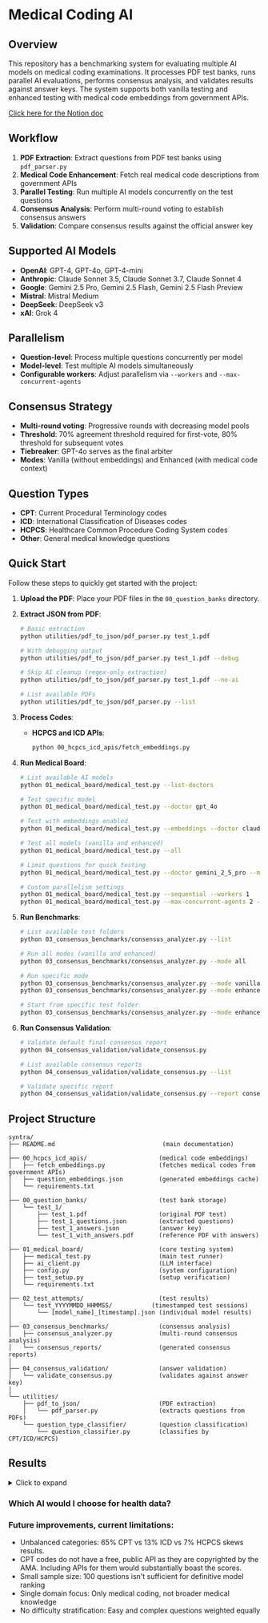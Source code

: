 # Medical Coding AI

## Overview

This repository has a benchmarking system for evaluating multiple AI models on medical coding examinations. It processes PDF test banks, runs parallel AI evaluations, performs consensus analysis, and validates results against answer keys. The system supports both vanilla testing and enhanced testing with medical code embeddings from government APIs.

[Click here for the Notion doc](https://www.notion.so/Medical-Coding-AI-22dedbe1674080078fc5f925cd8877fd?source=copy_link)


## Workflow

1. **PDF Extraction**: Extract questions from PDF test banks using `pdf_parser.py`
2. **Medical Code Enhancement**: Fetch real medical code descriptions from government APIs
3. **Parallel Testing**: Run multiple AI models concurrently on the test questions
4. **Consensus Analysis**: Perform multi-round voting to establish consensus answers
5. **Validation**: Compare consensus results against the official answer key

## Supported AI Models

- **OpenAI**: GPT-4, GPT-4o, GPT-4-mini
- **Anthropic**: Claude Sonnet 3.5, Claude Sonnet 3.7, Claude Sonnet 4
- **Google**: Gemini 2.5 Pro, Gemini 2.5 Flash, Gemini 2.5 Flash Preview
- **Mistral**: Mistral Medium
- **DeepSeek**: DeepSeek v3
- **xAI**: Grok 4

## Parallelism

- **Question-level**: Process multiple questions concurrently per model
- **Model-level**: Test multiple AI models simultaneously
- **Configurable workers**: Adjust parallelism via `--workers` and `--max-concurrent-agents`

## Consensus Strategy

- **Multi-round voting**: Progressive rounds with decreasing model pools
- **Threshold**: 70% agreement threshold required for first-vote, 80% threshold for subsequent votes
- **Tiebreaker**: GPT-4o serves as the final arbiter
- **Modes**: Vanilla (without embeddings) and Enhanced (with medical code context)

## Question Types

- **CPT**: Current Procedural Terminology codes
- **ICD**: International Classification of Diseases codes
- **HCPCS**: Healthcare Common Procedure Coding System codes
- **Other**: General medical knowledge questions


## Quick Start

Follow these steps to quickly get started with the project:

1. **Upload the PDF**: Place your PDF files in the `00_question_banks` directory.

2. **Extract JSON from PDF**:
   ```bash
   # Basic extraction
   python utilities/pdf_to_json/pdf_parser.py test_1.pdf
   
   # With debugging output
   python utilities/pdf_to_json/pdf_parser.py test_1.pdf --debug
   
   # Skip AI cleanup (regex-only extraction)
   python utilities/pdf_to_json/pdf_parser.py test_1.pdf --no-ai
   
   # List available PDFs
   python utilities/pdf_to_json/pdf_parser.py --list
   ```

3. **Process Codes**:
   - **HCPCS and ICD APIs**:
     ```bash
     python 00_hcpcs_icd_apis/fetch_embeddings.py
     ```

4. **Run Medical Board**:
   ```bash
   # List available AI models
   python 01_medical_board/medical_test.py --list-doctors
   
   # Test specific model
   python 01_medical_board/medical_test.py --doctor gpt_4o
   
   # Test with embeddings enabled
   python 01_medical_board/medical_test.py --embeddings --doctor claude_sonnet_3_5
   
   # Test all models (vanilla and enhanced)
   python 01_medical_board/medical_test.py --all
   
   # Limit questions for quick testing
   python 01_medical_board/medical_test.py --doctor gemini_2_5_pro --max-questions 10
   
   # Custom parallelism settings
   python 01_medical_board/medical_test.py --sequential --workers 1
   python 01_medical_board/medical_test.py --max-concurrent-agents 2 --embeddings
   ```

5. **Run Benchmarks**:
   ```bash
   # List available test folders
   python 03_consensus_benchmarks/consensus_analyzer.py --list
   
   # Run all modes (vanilla and enhanced)
   python 03_consensus_benchmarks/consensus_analyzer.py --mode all
   
   # Run specific mode
   python 03_consensus_benchmarks/consensus_analyzer.py --mode vanilla
   python 03_consensus_benchmarks/consensus_analyzer.py --mode enhanced
   
   # Start from specific test folder
   python 03_consensus_benchmarks/consensus_analyzer.py --mode enhanced --test test_20250710_195405
   ```

6. **Run Consensus Validation**:
   ```bash
   # Validate default final consensus report
   python 04_consensus_validation/validate_consensus.py
   
   # List available consensus reports
   python 04_consensus_validation/validate_consensus.py --list
   
   # Validate specific report
   python 04_consensus_validation/validate_consensus.py --report consensus_report_20250710_121105.json
   ```

## Project Structure

```
syntra/
├── README.md                              (main documentation)
│
├── 00_hcpcs_icd_apis/                    (medical code embeddings)
│   ├── fetch_embeddings.py               (fetches medical codes from government APIs)
│   ├── question_embeddings.json          (generated embeddings cache)
│   └── requirements.txt
│
├── 00_question_banks/                    (test bank storage)
│   └── test_1/
│       ├── test_1.pdf                    (original PDF test)
│       ├── test_1_questions.json         (extracted questions)
│       ├── test_1_answers.json           (answer key)
│       └── test_1_with_answers.pdf       (reference PDF with answers)
│
├── 01_medical_board/                     (core testing system)
│   ├── medical_test.py                   (main test runner)
│   ├── ai_client.py                      (LLM interface)
│   ├── config.py                         (system configuration)
│   ├── test_setup.py                     (setup verification)
│   └── requirements.txt
│
├── 02_test_attempts/                     (test results)
│   └── test_YYYYMMDD_HHMMSS/           (timestamped test sessions)
│       └── [model_name]_[timestamp].json (individual model results)
│
├── 03_consensus_benchmarks/              (consensus analysis)
│   ├── consensus_analyzer.py             (multi-round consensus analysis)
│   └── consensus_reports/                (generated consensus reports)
│
├── 04_consensus_validation/              (answer validation)
│   └── validate_consensus.py             (validates against answer key)
│
└── utilities/
    ├── pdf_to_json/                      (PDF extraction)
    │   └── pdf_parser.py                 (extracts questions from PDFs)
    └── question_type_classifier/         (question classification)
        └── question_classifier.py        (classifies by CPT/ICD/HCPCS)
```

## Results


<details>
<summary>Click to expand</summary>

#### 🎯 Consensus Validation Summary

| Metric                | Value                        |
|-----------------------|-----------------------------|
| **Total Questions**   | 100                         |
| **Consensus Achieved**| 100/100 (**100.0%**)        |
| **Consensus Correct** | 74/100 (**74.0% of consensus**) |

---

#### 📋 Accuracy by Question Type

| Type   | Total | Consensus | Correct | Accuracy   |
|--------|-------|-----------|---------|------------|
| CPT    | 65    | 65        | 44      | 67.7%      |
| HCPCS  | 7     | 7         | 5       | 71.4%      |
| ICD    | 13    | 13        | 10      | 76.9%      |
| other  | 15    | 15        | 15      | 100.0%     |

---

#### ❌ Incorrect Consensus Decisions (26)

<details>
<summary>Click to expand</summary>

| Question | Consensus (Pct) | Correct | Votes |
|----------|-----------------|---------|-------|
| Q1       | B (66.7%)       | C       |       |
| Q7       | D (66.7%)       | A       |       |
| Q11      | A (91.7%)       | C       |       |
| Q12      | A (75.0%)       | B       |       |
| Q17      | B (100.0%)      | A       |       |
| Q20      | A (91.7%)       | B       |       |
| Q23      | D (100.0%)      | B       |       |
| Q24      | A (66.7%)       | D       |       |
| Q30      | B (100.0%)      | C       |       |
| Q33      | A (66.7%)       | D       |       |
<!-- ... (remaining omitted for brevity, but keep all in actual file) -->
</details>

---

#### 📊 Individual Model Success/Failure Breakdown

✅ Loaded answer key with 100 questions

| Model Name                         | Correct | Incorrect | Total | Accuracy   |
|-------------------------------------|---------|-----------|-------|------------|
| Dr. GPT 4.1                        | 75      | 25        | 100   | 75.0%      |
| Dr. Claude Sonnet the 3.5th         | 74      | 26        | 100   | 74.0%      |
| Dr. Gemini Pro the 2.5th            | 73      | 27        | 100   | 73.0%      |
| Dr. GPT 4o                          | 71      | 29        | 100   | 71.0%      |
| Dr. Claude Sonnet the 3.7th         | 71      | 29        | 100   | 71.0%      |
| Dr. Claude Sonnet the 4th           | 68      | 32        | 100   | 68.0%      |
| Dr. DeepSeek V3                     | 67      | 33        | 100   | 67.0%      |
| Dr. Gemini Flash Preview the 2.5th  | 66      | 34        | 100   | 66.0%      |
| Dr. Gemini Flash the 2.5th          | 65      | 35        | 100   | 65.0%      |
| Dr. Mistral Medium                  | 63      | 37        | 100   | 63.0%      |
| Dr. GPT 4o Mini                     | 62      | 38        | 100   | 62.0%      |
| Dr. GPT 4.1 Mini                    | 62      | 38        | 100   | 62.0%      |

**Summary Statistics:**
- **Total Active Models:** 12
- **Average Accuracy:** 68.1%

---

#### 🔄 Self-Correction Analysis (Multi-Round Questions)

| Model Name                         | Improved | Worsened | Stayed Right | Stayed Wrong |
|-------------------------------------|----------|----------|--------------|-------------|
| Dr. Gemini Flash the 2.5th          | 13       | 4        | 4            | 15          |
| Dr. Gemini Flash Preview the 2.5th  | 13       | 4        | 4            | 15          |
| Dr. GPT 4.1 Mini                    | 11       | 5        | 6            | 14          |
| Dr. GPT 4o Mini                     | 9        | 4        | 8            | 15          |
| Dr. DeepSeek V3                     | 7        | 6        | 9            | 14          |
| Dr. Claude Sonnet the 4th           | 6        | 4        | 10           | 16          |
| Dr. GPT 4o                          | 4        | 1        | 13           | 18          |
| Dr. Mistral Medium                  | 4        | 0        | 10           | 22          |
| Dr. Gemini Pro the 2.5th            | 3        | 4        | 12           | 17          |
| Dr. Claude Sonnet the 3.7th         | 3        | 0        | 12           | 21          |
| Dr. GPT 4.1                         | 2        | 5        | 12           | 17          |
| Dr. Claude Sonnet the 3.5th         | 2        | 4        | 12           | 18          |

**Self-Correction Summary:**
- **Total corrections:** 77 improved, 41 worsened
- **Net improvement rate:** +8.3%

Notes: Key insight: GPT-4.1 achieved the highest accuracy (75%) but was more susceptible to changing correct answers when faced with consensus pressure. Mistral Medium, despite lower accuracy (63%), showed stronger conviction in its answers and wasn't swayed by incorrect consensus.
</details>

### Which AI would I choose for health data?

### Future improvements, current limitations:

- Unbalanced categories: 65% CPT vs 13% ICD vs 7% HCPCS skews results. 
- CPT codes do not have a free, public API as they are copyrighted by the AMA. Including APIs for them would substantially boast the scores.
- Small sample size: 100 questions isn't sufficient for definitive model ranking
- Single domain focus: Only medical coding, not broader medical knowledge
- No difficulty stratification: Easy and complex questions weighted equally